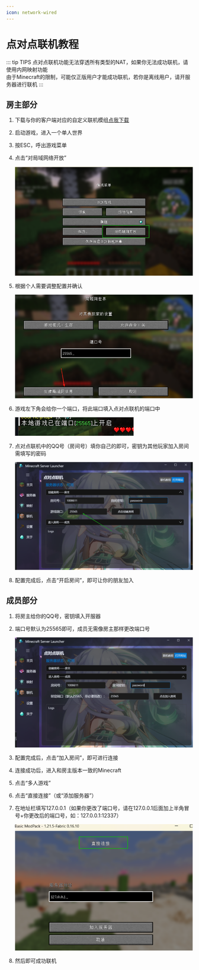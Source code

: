 ```yaml
---
icon: network-wired
---
```

# 点对点联机教程

::: tip TIPS
点对点联机功能无法穿透所有类型的NAT，如果你无法成功联机，请使用内网映射功能  
由于Minecraft的限制，可能仅正版用户才能成功联机，若你是离线用户，请开服务器进行联机
:::

## 房主部分

1. 下载与你的客户端对应的自定义联机模组[点我下载](https://www.mcmod.cn/class/2754.html#:~:text=非专用服务器联机游戏)

2. 启动游戏，进入一个单人世界

3. 按ESC，呼出游戏菜单

4. 点击“对局域网络开放”

   ![image-20250524224808101](./assets/image-20250524224808101.png)

5. 根据个人需要调整配置并确认

   ![image-20250524224831693](./assets/image-20250524224831693.png)

6. 游戏左下角会给你一个端口，将此端口填入点对点联机的端口中

   ![image-20250524224843877](./assets/image-20250524224843877.png)

7. 点对点联机中的QQ号（房间号）填你自己的即可，密钥为其他玩家加入房间需填写的密码

   ![image-20250524224933038](./assets/image-20250524224933038.png)

8. 配置完成后，点击“开启房间”，即可让你的朋友加入

## 成员部分

1. 将房主给你的QQ号，密钥填入开服器

2. 端口号默认为25565即可，成员无需像房主那样更改端口号

   ![image-20250524225015274](./assets/image-20250524225015274.png)

3. 配置完成后，点击“加入房间”，即可进行连接

4. 连接成功后，进入和房主版本一致的Minecraft

5. 点击“多人游戏”

6. 点击“直接连接”（或“添加服务器”）

7. 在地址栏填写127.0.0.1（如果你更改了端口号，请在127.0.0.1后面加上半角冒号+你更改后的端口号，如：127.0.0.1:12337）

   ![image-20250524225048448](./assets/image-20250524225048448.png)

8. 然后即可成功联机